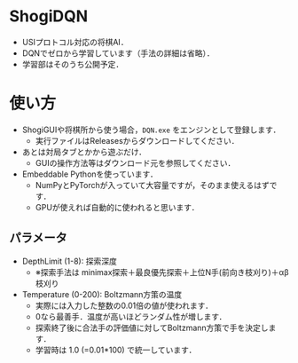 # ShogiDQN
- USIプロトコル対応の将棋AI．
- DQNでゼロから学習しています（手法の詳細は省略）．
- 学習部はそのうち公開予定．


# 使い方
- ShogiGUIや将棋所から使う場合，`DQN.exe` をエンジンとして登録します．
  - 実行ファイルはReleasesからダウンロードしてください．
- あとは対局タブとかから遊ぶだけ．
  - GUIの操作方法等はダウンロード元を参照してください．
- Embeddable Pythonを使っています．
  - NumPyとPyTorchが入っていて大容量ですが，そのまま使えるはずです．
  - GPUが使えれば自動的に使われると思います．

## パラメータ
- DepthLimit (1-8): 探索深度
  - ※探索手法は minimax探索＋最良優先探索＋上位N手(前向き枝刈り)＋αβ枝刈り
- Temperature (0-200): Boltzmann方策の温度
  - 実際には入力した整数の0.01倍の値が使われます．
  - 0なら最善手．温度が高いほどランダム性が増します．
  - 探索終了後に合法手の評価値に対してBoltzmann方策で手を決定します．
  - 学習時は 1.0 (=0.01*100) で統一しています．

